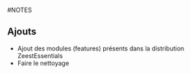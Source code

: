 #NOTES

## Ajouts

- Ajout des modules (features) présents dans la distribution
ZeestEssentials
- Faire le nettoyage
